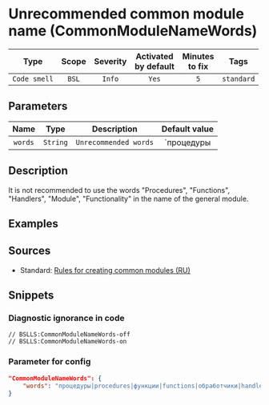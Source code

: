 # Unrecommended common module name (CommonModuleNameWords)

|     Type     | Scope | Severity |    Activated<br>by default    |    Minutes<br>to fix    |    Tags    |
|:------------:|:-----:|:--------:|:-----------------------------:|:-----------------------:|:----------:|
| `Code smell` | `BSL` |  `Info`  |             `Yes`             |           `5`           | `standard` |

## Parameters


|  Name   |   Type   |      Description      |                                               Default value                                                |
|:-------:|:--------:|:---------------------:|:----------------------------------------------------------------------------------------------------------:|
| `words` | `String` | `Unrecommended words` | `процедуры|procedures|функции|functions|обработчики|handlers|модуль|module|функциональность|functionality` |
<!-- Блоки выше заполняются автоматически, не трогать -->
## Description
It is not recommended to use the words "Procedures", "Functions", "Handlers", "Module", "Functionality" in the name of the general module.

## Examples
<!-- В данном разделе приводятся примеры, на которые диагностика срабатывает, а также можно привести пример, как можно исправить ситуацию -->

## Sources

* Standard: [Rules for creating common modules (RU)](https://its.1c.ru/db/v8std#content:469:hdoc:3.1)

## Snippets

<!-- Блоки ниже заполняются автоматически, не трогать -->
### Diagnostic ignorance in code

```bsl
// BSLLS:CommonModuleNameWords-off
// BSLLS:CommonModuleNameWords-on
```

### Parameter for config

```json
"CommonModuleNameWords": {
    "words": "процедуры|procedures|функции|functions|обработчики|handlers|модуль|module|функциональность|functionality"
}
```

